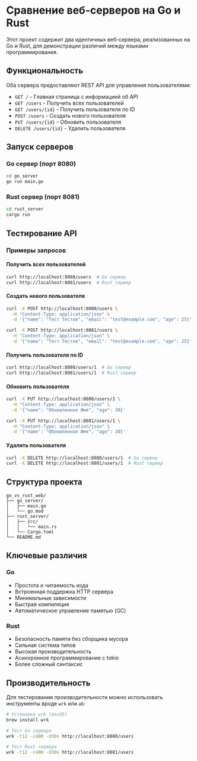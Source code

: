 # Сравнение веб-серверов на Go и Rust

Этот проект содержит два идентичных веб-сервера, реализованных на Go и Rust, для демонстрации различий между языками программирования.

## Функциональность

Оба сервера предоставляют REST API для управления пользователями:

- `GET /` - Главная страница с информацией об API
- `GET /users` - Получить всех пользователей
- `GET /users/{id}` - Получить пользователя по ID
- `POST /users` - Создать нового пользователя
- `PUT /users/{id}` - Обновить пользователя
- `DELETE /users/{id}` - Удалить пользователя

## Запуск серверов

### Go сервер (порт 8080)

```bash
cd go_server
go run main.go
```

### Rust сервер (порт 8081)

```bash
cd rust_server
cargo run
```

## Тестирование API

### Примеры запросов

#### Получить всех пользователей
```bash
curl http://localhost:8080/users  # Go сервер
curl http://localhost:8081/users  # Rust сервер
```

#### Создать нового пользователя
```bash
curl -X POST http://localhost:8080/users \
  -H "Content-Type: application/json" \
  -d '{"name": "Тест Тестов", "email": "test@example.com", "age": 25}'

curl -X POST http://localhost:8081/users \
  -H "Content-Type: application/json" \
  -d '{"name": "Тест Тестов", "email": "test@example.com", "age": 25}'
```

#### Получить пользователя по ID
```bash
curl http://localhost:8080/users/1  # Go сервер
curl http://localhost:8081/users/1  # Rust сервер
```

#### Обновить пользователя
```bash
curl -X PUT http://localhost:8080/users/1 \
  -H "Content-Type: application/json" \
  -d '{"name": "Обновленное Имя", "age": 30}'

curl -X PUT http://localhost:8081/users/1 \
  -H "Content-Type: application/json" \
  -d '{"name": "Обновленное Имя", "age": 30}'
```

#### Удалить пользователя
```bash
curl -X DELETE http://localhost:8080/users/1  # Go сервер
curl -X DELETE http://localhost:8081/users/1  # Rust сервер
```

## Структура проекта

```
go_vs_rust_web/
├── go_server/
│   ├── main.go
│   └── go.mod
├── rust_server/
│   ├── src/
│   │   └── main.rs
│   └── Cargo.toml
└── README.md
```

## Ключевые различия

### Go
- Простота и читаемость кода
- Встроенная поддержка HTTP сервера
- Минимальные зависимости
- Быстрая компиляция
- Автоматическое управление памятью (GC)

### Rust
- Безопасность памяти без сборщика мусора
- Сильная система типов
- Высокая производительность
- Асинхронное программирование с tokio
- Более сложный синтаксис

## Производительность

Для тестирования производительности можно использовать инструменты вроде `wrk` или `ab`:

```bash
# Установка wrk (macOS)
brew install wrk

# Тест Go сервера
wrk -t12 -c400 -d30s http://localhost:8080/users

# Тест Rust сервера
wrk -t12 -c400 -d30s http://localhost:8081/users
```
